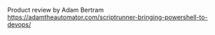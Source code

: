 Product review by Adam Bertram
https://adamtheautomator.com/scriptrunner-bringing-powershell-to-devops/
